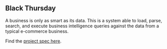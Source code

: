 ## Black Thursday

A business is only as smart as its data. This is a system able to load, parse, search, and execute business intelligence queries against the data from a typical e-commerce business.

Find the [project spec here](https://github.com/turingschool/curriculum/blob/master/source/projects/black_thursday.markdown).
